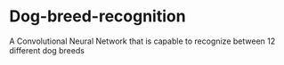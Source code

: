 # Dog-breed-recognition
A Convolutional Neural Network that is capable to recognize between 12 different dog breeds
